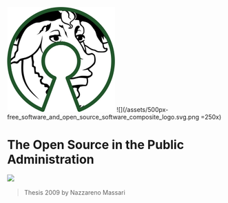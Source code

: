 <img src="/assets/500px-free_software_and_open_source_software_composite_logo.svg.png" alt="drawing" width="250"/>
![](/assets/500px-free_software_and_open_source_software_composite_logo.svg.png =250x)

# The Open Source in the Public Administration

[![](https://img.shields.io/badge/Donations-tallycoin-blue.svg)](https://tallyco.in/NazzMass/)

> Thesis 2009 by Nazzareno Massari





